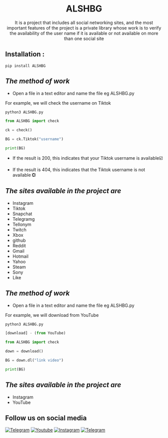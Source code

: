 <h1 align="center">ALSHBG</h1>
<p align="center">It is a project that includes all social networking sites, and the most important features of the project is a private library whose work is to verify the availability of the user name if it is available or not available on more than one social site</p>

## Installation :
```
pip install ALSHBG
```
## ***The method of work***
* Open a file in a text editor and name the file eg
ALSHBG.py

For example, we will check the username on Tiktok
```python 
python3 ALSHBG.py 

from ALSHBG import check

ck = check()

BG = ck.Tiktok("username")

print(BG)
```
* If the result is 200, this indicates that your Tiktok username is available☑️

* If the result is 404, this indicates that the Tiktok username is not available ❎

## ***The sites available in the project are***

* Instagram
* Tiktok 
* Snapchat 
* Telegramg 
* Tellonym 
* Twitch 
* Xbox 
* github 
* Reddit 
* Gmail 
* Hotmail 
* Yahoo 
* Steam 
* Sony 
* Like 

## ***The method of work***
* Open a file in a text editor and name the file eg
ALSHBG.py

For example, we will download from YouTube
```python 
python3 ALSHBG.py 

[download] - (from YouTube)

from ALSHBG import check

down = download()

BG = down.dl("link video")

print(BG)
```

## ***The sites available in the project are***

* Instagram
* YouTube 

## Follow us on social media
[![Telegram](https://img.shields.io/badge/Telegram-ALSH_3k-orange?style=for-the-badge&logo=Telegram)](https://t.me/ALSH_3K)
[![Youtube](https://img.shields.io/badge/Youtube-ALSH-orange?style=for-the-badge&logo=Youtube)](https://youtube.com/channel/UCUNbzQRjfAXGCKI1LY72DTA)
[![Instagram](https://img.shields.io/badge/Instagram-ALSH-green?style=for-the-badge&logo=instagram)](https://Instagram.com/alsh_bg)
[![Telegram](https://img.shields.io/badge/Telegram-ALSH-green?style=for-the-badge&logo=Telegram)](https://t.me/XXCBB)


